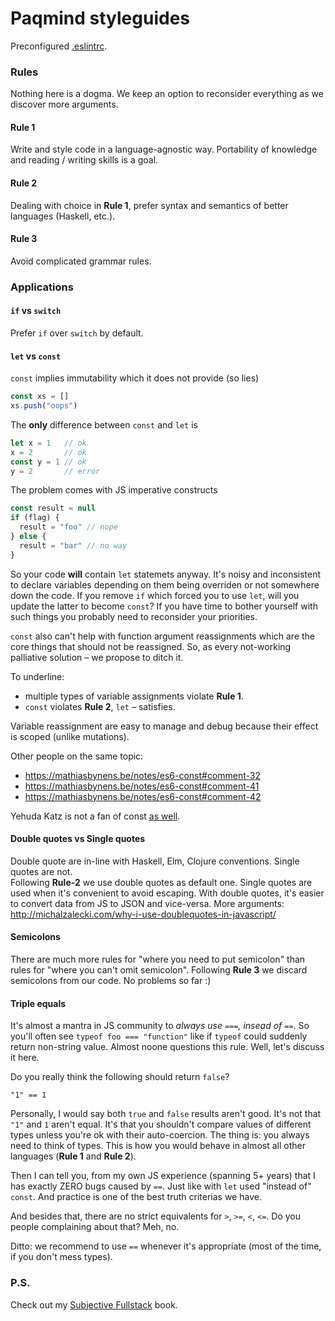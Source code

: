 # Paqmind styleguides

Preconfigured [.eslintrc](https://gist.github.com/ivan-kleshnin/af5dad2083bd777e94e69c6384aba753).

### Rules

Nothing here is a dogma. We keep an option to reconsider everything as we discover more arguments.

#### Rule 1

Write and style code in a language-agnostic way. Portability of knowledge and reading / writing skills is a goal.

#### Rule 2

Dealing with choice in **Rule 1**, prefer syntax and semantics of better languages (Haskell, etc.).

#### Rule 3

Avoid complicated grammar rules.

### Applications

#### `if` vs `switch`

Prefer `if` over `switch` by default.

#### `let` vs `const`

`const` implies immutability which it does not provide (so lies)

```js
const xs = []
xs.push("oops")
```

The **only** difference between `const` and `let` is 

```js
let x = 1   // ok
x = 2       // ok
const y = 1 // ok
y = 2       // error
```

The problem comes with JS imperative constructs

```js
const result = null
if (flag) {
  result = "foo" // nope
} else {
  result = "bar" // no way
}
```

So your code **will** contain `let` statemets anyway. It's noisy and inconsistent to declare variables
depending on them being overriden or not somewhere down the code. If you remove `if` which forced you to use `let`, will you update
the latter to become `const`? If you have time to bother yourself with such things you probably need to reconsider
your priorities. 

`const` also can't help with function argument reassignments which are the core things that should not be reassigned.
So, as every not-working palliative solution – we propose to ditch it.

To underline: 
* multiple types of variable assignments violate **Rule 1**.<br/>
* `const` violates **Rule 2**, `let` – satisfies.

Variable reassignment are easy to manage and debug because their effect is scoped (unlike mutations).

Other people on the same topic:
* https://mathiasbynens.be/notes/es6-const#comment-32
* https://mathiasbynens.be/notes/es6-const#comment-41
* https://mathiasbynens.be/notes/es6-const#comment-42

Yehuda Katz is not a fan of const [as well](https://twitter.com/wycats/status/798710635743748096).

#### Double quotes vs Single quotes

Double quote are in-line with Haskell, Elm, Clojure conventions. Single quotes are not.<br/>
Following **Rule-2** we use double quotes as default one. Single quotes are used when it's convenient to avoid escaping.
With double quotes, it's easier to convert data from JS to JSON and vice-versa.
More arguments: http://michalzalecki.com/why-i-use-doublequotes-in-javascript/

#### Semicolons

There are much more rules for "where you need to put semicolon" than 
rules for "where you can't omit semicolon". Following **Rule 3** we discard semicolons
from our code. No problems so far :)

#### Triple equals

It's almost a mantra in JS community to *always use `===`, insead of `==`*. 
So you'll often see `typeof foo === "function"` like if `typeof` could suddenly return non-string value.
Almost noone questions this rule. Well, let's discuss it here.

Do you really think the following should  return `false`?

```
"1" == 1
```

Personally, I would say both `true` and `false` results aren't good. It's not that `"1"` and `1` aren't equal. It's that
you shouldn't compare values of different types unless you're ok with their auto-coercion. The thing is: you always need to think of types. This is how you would behave in almost all other languages (**Rule 1** and **Rule 2**). 

Then I can tell you, from my own  JS experience (spanning 5+ years) that I has exactly ZERO bugs caused by `==`. Just like with `let` used "instead of" `const`. And practice is one of the best truth criterias we have.

And besides that, there are no strict equivalents for `>`, `>=`, `<`, `<=`. Do you people complaining about that? Meh, no.

Ditto: we recommend to use `==` whenever it's appropriate (most of the time, if you don't mess types).

### P.S.

Check out my [Subjective Fullstack](https://github.com/ivan-kleshnin/subjective-fullstack) book.
